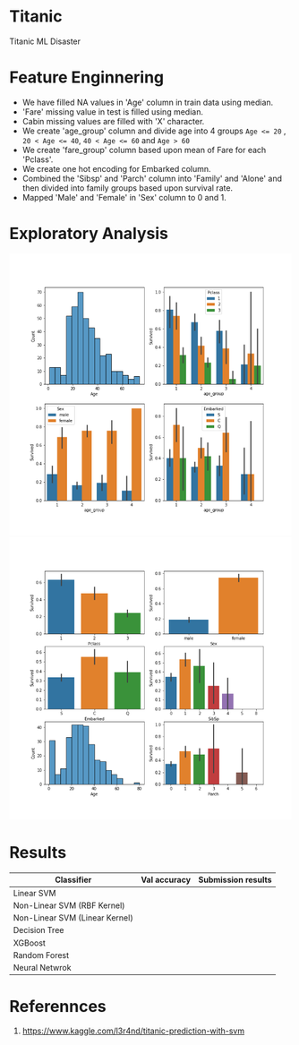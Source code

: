 # Titanic
Titanic ML Disaster

# Feature Enginnering

-  We have filled NA values in 'Age' column in train data using median.
- 'Fare' missing value in test is filled using median.
-  Cabin missing values are filled with 'X' character.
-  We create 'age_group' column and divide age into 4 groups `Age <= 20` , ` 20 < Age <= 40`, `40 < Age <= 60` and `Age > 60`
-  We create 'fare_group' column based upon mean of Fare for each 'Pclass'.
-  We create one hot encoding for Embarked column.
-  Combined the 'Sibsp' and 'Parch' column into 'Family' and 'Alone' and then divided into family groups based upon survival rate.
-  Mapped 'Male' and 'Female' in 'Sex' column to 0 and 1.


# Exploratory Analysis

![Image1](1.png)
![Image2](2.png)

# Results

| Classifier | Val accuracy | Submission results |
|------------| ------------ | -------------------|
| Linear SVM |              |                    |
|Non-Linear SVM (RBF Kernel) | | |
| Non-Linear SVM (Linear Kernel) | | |
| Decision Tree | | |
| XGBoost | | |
| Random Forest | | |
| Neural Netwrok | | |

# Referennces

1. https://www.kaggle.com/l3r4nd/titanic-prediction-with-svm
